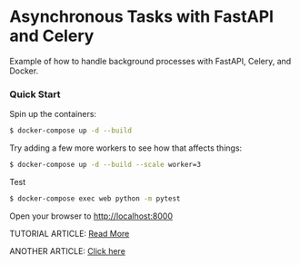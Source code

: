 # Asynchronous Tasks with FastAPI and Celery

Example of how to handle background processes with FastAPI, Celery, and Docker.

### Quick Start

Spin up the containers:

```sh
$ docker-compose up -d --build
```

Try adding a few more workers to see how that affects things:
```sh
$ docker-compose up -d --build --scale worker=3
```

Test
```sh
$ docker-compose exec web python -m pytest
```

Open your browser to [http://localhost:8000](http://localhost:8000)

TUTORIAL ARTICLE: [Read More](https://testdriven.io/blog/fastapi-and-celery/)

ANOTHER ARTICLE: [Click here](https://testdriven.io/courses/fastapi-celery/docker/)
